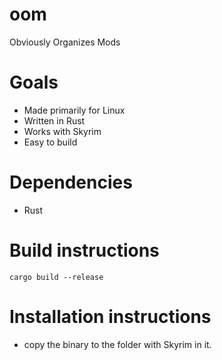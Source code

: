 # oom
Obviously Organizes Mods

# Goals
- Made primarily for Linux
- Written in Rust
- Works with Skyrim
- Easy to build

# Dependencies
- Rust

# Build instructions
```
cargo build --release
```

# Installation instructions
- copy the binary to the folder with Skyrim in it.
